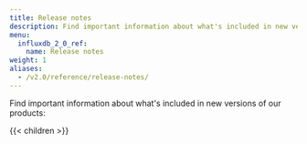 ```yaml
---
title: Release notes
description: Find important information about what's included in new versions of InfluxData products.
menu:
  influxdb_2_0_ref:
    name: Release notes
weight: 1
aliases:
  - /v2.0/reference/release-notes/
---
```


Find important information about what's included in new versions of our products:

{{< children >}}
